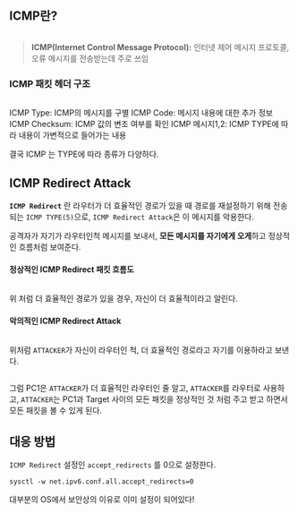 <h2 id="icmp란">ICMP란?</h2>
<p><img alt="" src="https://velog.velcdn.com/images/gmltn9233/post/581d67c7-d6cd-4c31-ad93-1d85c10334a9/image.png" /></p>
<blockquote>
<p><strong>ICMP(Internet Control Message Protocol):</strong> 인터넷 제어 메시지 프로토콜, 오류 메시지를 전송받는데 주로 쓰임</p>
</blockquote>
<h3 id="icmp-패킷-헤더-구조">ICMP 패킷 헤더 구조</h3>
<p><img alt="" src="https://velog.velcdn.com/images/gmltn9233/post/96afcdd0-055e-47ff-884e-9a579cf7f30e/image.png" /></p>
<p>ICMP Type: ICMP의 메시지를 구별
ICMP Code: 메시지 내용에 대한 추가 정보
ICMP Checksum: ICMP 값의 변조 여부를 확인
ICMP 메시지1,2: ICMP TYPE에 따라 내용이 가변적으로 들어가는 내용</p>
<p>결국 ICMP 는 TYPE에 따라 종류가 다양하다.
<img alt="" src="https://velog.velcdn.com/images/gmltn9233/post/fe680e27-eafd-4a6a-870e-66ef17fa2033/image.png" /></p>
<h2 id="icmp-redirect-attack">ICMP Redirect Attack</h2>
<p><strong><code>ICMP Redirect</code></strong> 란 라우터가 더 효율적인 경로가 있을 때 경로를 재설정하기 위해 전송되는 <code>ICMP TYPE(5)</code>으로, <code>ICMP Redirect Attack</code>은 이 메시지를 악용한다.</p>
<p>공격자가 자기가 라우터인척 메시지를 보내서, <strong>모든 메시지를 자기에게 오게</strong>하고 정상적인 흐름처럼 보여준다.</p>
<h4 id="정상적인-icmp-redirect-패킷-흐름도">정상적인 ICMP Redirect 패킷 흐름도</h4>
<p><img alt="" src="https://velog.velcdn.com/images/gmltn9233/post/3ea70e77-85d6-42f1-b86b-040d21d4d2d0/image.png" /></p>
<p>위 처럼 더 효율적인 경로가 있을 경우, 자신이 더 효율적이라고 알린다.</p>
<h4 id="악의적인-icmp-redirect-attack">악의적인 ICMP Redirect Attack</h4>
<p><img alt="" src="https://velog.velcdn.com/images/gmltn9233/post/2aed18f7-4fac-4206-81ff-0ee058a93392/image.png" /></p>
<p>위처럼 <code>ATTACKER</code>가 자신이 라우터인 척, 더 효율적인 경로라고 자기를 이용하라고 보낸다.</p>
<p><img alt="" src="https://velog.velcdn.com/images/gmltn9233/post/42568b84-30f3-4b14-ab21-91ef8db1cb3e/image.png" /></p>
<p>그럼 PC1은 <code>ATTACKER</code>가 더 효율적인 라우터인 줄 알고, <code>ATTACKER</code>를 라우터로 사용하고, <code>ATTACKER</code>는 PC1과 Target 사이의 모든 패킷을 정상적인 것 처럼 주고 받고 하면서 모든 패킷을 볼 수 있게 된다.</p>
<h2 id="대응-방법">대응 방법</h2>
<p><code>ICMP Redirect</code> 설정인 <code>accept_redirects</code> 를 0으로 설정한다.</p>
<pre><code>sysctl -w net.ipv6.conf.all.accept_redirects=0</code></pre><p>대부분의 OS에서 보안상의 이유로 이미 설정이 되어있다!</p>